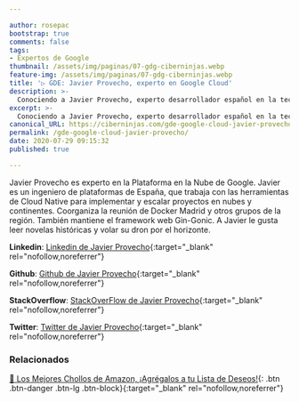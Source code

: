 ```yaml
---

author: rosepac
bootstrap: true
comments: false
tags:
- Expertos de Google
thumbnail: /assets/img/paginas/07-gdg-ciberninjas.webp
feature-img: /assets/img/paginas/07-gdg-ciberninjas.webp
title: '▷ GDE: Javier Provecho, experto en Google Cloud'
description: >-
  Conociendo a Javier Provecho, experto desarrollador español en la tecnología G Suite he incluido en el programa de Expertos de Desarrolladores de Google 2020.
excerpt: >-
  Conociendo a Javier Provecho, experto desarrollador español en la tecnología G Suite he incluido en el programa de Expertos de Desarrolladores de Google 2020.
canonical_URL: https://ciberninjas.com/gde-google-cloud-javier-provecho/
permalink: /gde-google-cloud-javier-provecho/
date: 2020-07-29 09:15:32
published: true

---
```


Javier Provecho es experto en la Plataforma en la Nube de Google. Javier es un ingeniero de plataformas de España, que trabaja con las herramientas de Cloud Native para implementar y escalar proyectos en nubes y continentes. Coorganiza la reunión de Docker Madrid y otros grupos de la región. También mantiene el framework web Gin-Gonic. A Javier le gusta leer novelas históricas y volar su dron por el horizonte.

**Linkedin**: [Linkedin de Javier Provecho](https://www.linkedin.com/in/javierprovecho/){:target="_blank" rel="nofollow,noreferrer"}

**Github**: [Github de Javier Provecho](https://www.github.com/javierprovecho){:target="_blank" rel="nofollow,noreferrer"}

**StackOverflow**: [StackOverFlow de Javier Provecho](https://www.stackoverflow.com/users/1625709/javier-provecho-fern%C3%A1ndez){:target="_blank" rel="nofollow,noreferrer"}

**Twitter**: [Twitter de Javier Provecho](https://www.twitter.com/javierprovecho){:target="_blank" rel="nofollow,noreferrer"}
<!-- https://developers.google.com/community/experts/directory/profile/profile-carlos_sanchez -->

### **Relacionados** <!-- omit in toc -->

[🛒 Los Mejores Chollos de Amazon, ¡Agrégalos a tu Lista de Deseos!](/amazon/ "Los Mejores Chollos de Amazon, Ofertas Flash, Black Monday y Amazon Prime Day"){: .btn .btn-danger .btn-lg .btn-block}{:target="_blank" rel="nofollow,noreferrer"}